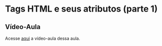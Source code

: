 # Tags HTML e seus atributos (parte 1)

## Vídeo-Aula
Acesse [aqui](https://drive.google.com/file/d/1PIlP5StprYKA5swq0bQkjx0_UehIxgV_/view?usp=drive_link) a vídeo-aula dessa aula.



